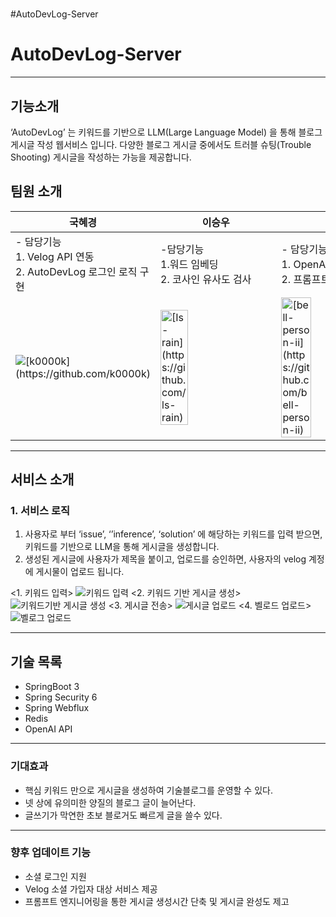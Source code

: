 # 
#AutoDevLog-Server

# AutoDevLog-Server
- - -
## 기능소개
‘AutoDevLog’ 는 키워드를 기반으로 LLM(Large Language Model) 을 통해 블로그 게시글 작성 웹서비스 입니다. 다양한 블로그 게시글 중에서도 트러블 슈팅(Trouble Shooting) 게시글을 작성하는 가능을 제공합니다.

## 팀원 소개
| 국혜경                                                   | 이승우                                   | 이종인                                                 |
|-------------------------------------------------------|---------------------------------------|-----------------------------------------------------|
| - 담당기능<br>1. Velog  API 연동<br>2. AutoDevLog 로그인 로직 구현 | -담당기능<br>1.워드 임베딩 <br>2. 코사인 유사도 검사   | - 담당기능<br>1. OpenAI API 연동<br>2. 프롬프트 엔지니어링         |
| <img src="https://avatars.githubusercontent.com/u/84006880?v=4" alt="[k0000k](https://github.com/k0000k)"> | <img src="https://avatars.githubusercontent.com/u/127829709?v=4" width="50%" height="50%" alt="[Is-rain](https://github.com/ls-rain)">  | <img src="https://avatars.githubusercontent.com/u/76873740?v=4"  width="50%" height="50%" alt="[bell-person-ii](https://github.com/bell-person-ii)"> |
- - -
## 서비스 소개
### 1. 서비스 로직
1. 사용자로 부터 ‘issue’, ‘’inference’, ‘solution’ 에 해당하는 키워드를 입력 받으면, 키워드를 기반으로 LLM을 통해 게시글을 생성합니다. 
2. 생성된 게시글에 사용자가 제목을 붙이고, 업로드를 승인하면, 사용자의 velog 계정에 게시물이 업로드 됩니다.

<1. 키워드 입력>
![키워드 입력](https://github.com/AutoDevLog/AutoDevLog-Server/assets/76873740/67dc7ce3-bb13-40fc-8c6c-42bed7f88b0a)
<2. 키워드 기반 게시글 생성>
![키워드기반 게시글 생성](https://github.com/AutoDevLog/AutoDevLog-Server/assets/76873740/30d05e3d-47fc-4928-bb6f-b17904b3752e)
<3. 게시글 전송>
![게시글 업로드](https://github.com/AutoDevLog/AutoDevLog-Server/assets/76873740/058d2993-9b98-48f7-b10c-bf1c8c34622c)
<4. 벨로드 업로드>
![벨로그 업로드](https://github.com/AutoDevLog/AutoDevLog-Server/assets/76873740/07ae798c-a9a6-4cd1-80f4-657023f9942f)
- - -
## 기술 목록
- SpringBoot 3
- Spring Security 6
- Spring Webflux
- Redis
- OpenAI API
- - -
### 기대효과
- 핵심 키워드 만으로 게시글을 생성하여 기술블로그를 운영할 수 있다.
- 넷 상에 유의미한 양질의 블로그 글이 늘어난다.
- 글쓰기가 막연한 초보 블로거도 빠르게 글을 쓸수 있다.
- - -
### 향후 업데이트 기능
- 소셜 로그인 지원
- Velog 소셜 가입자 대상 서비스 제공
- 프롬프트 엔지니어링을 통한 게시글 생성시간 단축 및 게시글 완성도 제고
